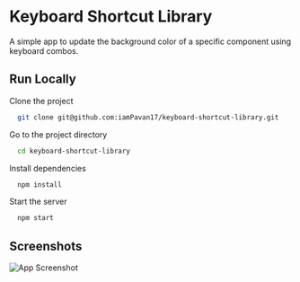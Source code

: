 # Keyboard Shortcut Library

A simple app to update the background color of a specific component using keyboard combos.

## Run Locally

Clone the project

```bash
  git clone git@github.com:iamPavan17/keyboard-shortcut-library.git
```

Go to the project directory

```bash
  cd keyboard-shortcut-library
```

Install dependencies

```bash
  npm install
```

Start the server

```bash
  npm start
```

## Screenshots

![App Screenshot](https://i.ibb.co/86V7ysR/Screenshot-2023-04-13-at-1-07-39-PM.png)

